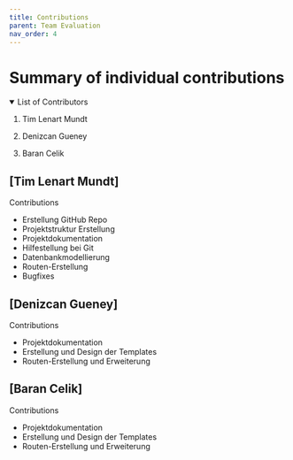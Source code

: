 ```yaml
---
title: Contributions
parent: Team Evaluation
nav_order: 4
---
```


# **Summary of individual contributions**

<details open markdown="block">

<summary>List of Contributors</summary>

1. Tim Lenart Mundt

2. Denizcan Gueney

3. Baran Celik
</details>

## [Tim Lenart Mundt]

Contributions

+ Erstellung GitHub Repo
+ Projektstruktur Erstellung
+ Projektdokumentation
+ Hilfestellung bei Git 
+ Datenbankmodellierung
+ Routen-Erstellung 
+ Bugfixes

## [Denizcan Gueney]

Contributions
+ Projektdokumentation
+ Erstellung und Design der Templates
+ Routen-Erstellung und Erweiterung


## [Baran Celik]

Contributions
+ Projektdokumentation
+ Erstellung und Design der Templates
+ Routen-Erstellung und Erweiterung

<!---
Quelle von: https://github.com/hwrberlin/fswd-app/blob/main/docs/team-eval/contributions.md letzter Zugriff am: 12.06.2025
-->